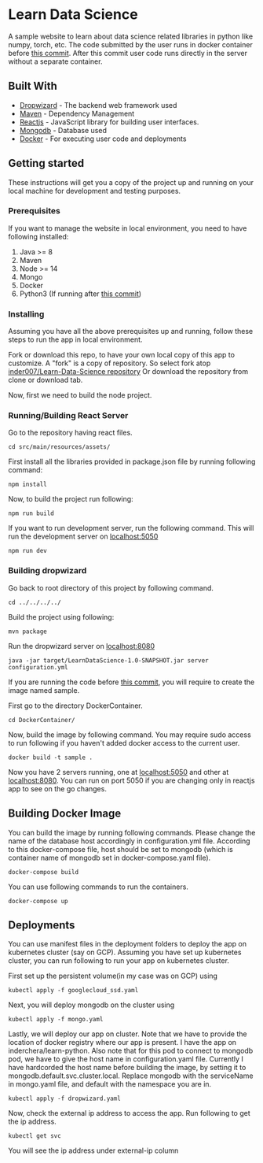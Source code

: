 # Learn Data Science

A sample website to learn about data science related libraries in python like numpy, torch, etc.
The code submitted by the user runs in docker container before [this commit](https://github.com/inder007/Learn-Data-Science/commit/4ef7947d72e33db3267af67954a8f12fc60a7206).
After this commit user code runs directly in the server without a separate container.  

## Built With

* [Dropwizard](http://www.dropwizard.io/1.0.2/docs/) - The backend web framework used
* [Maven](https://maven.apache.org/) - Dependency Management
* [Reactjs](https://reactjs.org/) - JavaScript library for building user interfaces.
* [Mongodb](https://docs.mongodb.com/) - Database used
* [Docker](https://docs.docker.com/) - For executing user code and deployments

## Getting started
These instructions will get you a copy of the project up and running on your local machine for development and testing purposes.

### Prerequisites
If you want to manage the website in local environment, you need to have following installed:

1. Java >= 8
2. Maven 
3. Node >= 14 
4. Mongo
5. Docker
6. Python3 (If running after [this commit](https://github.com/inder007/Learn-Data-Science/commit/4ef7947d72e33db3267af67954a8f12fc60a7206))

### Installing

Assuming you have all the above prerequisites up and running, follow these steps to run the app in local environment.


Fork or download this repo, to have your own local copy of this app to customize.
A "fork" is a copy of repository. So select fork atop [inder007/Learn-Data-Science repository](https://github.com/inder007/Learn-Data-Science/tree/master)
Or download the repository from clone or download tab.

Now, first we need to build the node project.

### Running/Building React Server

Go to the repository having react files.

```
cd src/main/resources/assets/
```

First install all the libraries provided in package.json file by running following command:

```
npm install
```

Now, to build the project run following:

```
npm run build
```

If you want to run development server, run the following command. 
This will run the development server on [localhost:5050](localhost:5050)
```
npm run dev
```

### Building dropwizard

Go back to root directory of this project by following command.

```
cd ../../../../
```

Build the project using following:
```
mvn package
```

Run the dropwizard server on [localhost:8080](localhost:8080)
```
java -jar target/LearnDataScience-1.0-SNAPSHOT.jar server configuration.yml
```

If you are running the code before [this commit](https://github.com/inder007/Learn-Data-Science/commit/4ef7947d72e33db3267af67954a8f12fc60a7206), 
you will require to create the image named sample. 

First go to the directory DockerContainer.
```
cd DockerContainer/
```

Now, build the image by following command. You may require sudo access to run following if you haven't added docker access to the current user.
```
docker build -t sample .
```

Now you have 2 servers running, one at [localhost:5050](http://localhost:5050) and other at [localhost:8080](localhost:8080).
You can run on port 5050 if you are changing only in reactjs app to see on the go changes.

## Building Docker Image

You can build the image by running following commands.
Please change the name of the database host accordingly in configuration.yml file. 
According to this docker-compose file, host should be set to mongodb (which is container name of mongodb set in docker-compose.yaml file).
```
docker-compose build
```

You can use following commands to run the containers. 
```
docker-compose up
```

## Deployments

You can use manifest files in the deployment folders to deploy the app on kubernetes cluster (say on GCP).
Assuming you have set up kubernetes cluster, you can run following to run your app on kubernetes cluster.

First set up the persistent volume(in my case was on GCP) using
```
kubectl apply -f googlecloud_ssd.yaml
```

Next, you will deploy mongodb on the cluster using
```
kubectl apply -f mongo.yaml
```

Lastly, we will deploy our app on cluster. 
Note that we have to provide the location of docker registry where our app is present. 
I have the app on inderchera/learn-python. Also note that for this pod to 
connect to mongodb pod, we have to give the host name in configuration.yaml file.
Currently I have hardcorded the host name before building the image, by
setting it to mongodb.default.svc.cluster.local. Replace mongodb with the serviceName 
in mongo.yaml file, and default with the namespace you are in.
```
kubectl apply -f dropwizard.yaml
```

Now, check the external ip address to access the app. Run following to get the ip address.
```
kubectl get svc
```

You will see the ip address under external-ip column